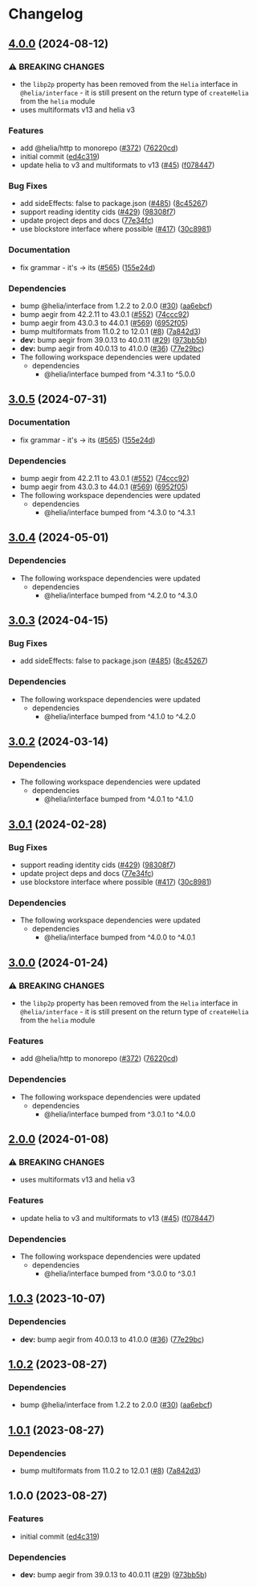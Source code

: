 # Changelog

## [4.0.0](https://github.com/wforney/helia/compare/dag-cbor-v3.0.5...dag-cbor-v4.0.0) (2024-08-12)


### ⚠ BREAKING CHANGES

* the `libp2p` property has been removed from the `Helia` interface in `@helia/interface` - it is still present on the return type of `createHelia` from the `helia` module
* uses multiformats v13 and helia v3

### Features

* add @helia/http to monorepo ([#372](https://github.com/wforney/helia/issues/372)) ([76220cd](https://github.com/wforney/helia/commit/76220cd5adf45af7fa61fd0a1321de4722b744d6))
* initial commit ([ed4c319](https://github.com/wforney/helia/commit/ed4c319a67c18a3dd65e18f18aa12e82080b3fdc))
* update helia to v3 and multiformats to v13 ([#45](https://github.com/wforney/helia/issues/45)) ([f078447](https://github.com/wforney/helia/commit/f078447b6eba4c3d404d62bb930757aa1c0efe74))


### Bug Fixes

* add sideEffects: false to package.json ([#485](https://github.com/wforney/helia/issues/485)) ([8c45267](https://github.com/wforney/helia/commit/8c45267a474ab10b2faadfebdab33cfe446e8c03))
* support reading identity cids ([#429](https://github.com/wforney/helia/issues/429)) ([98308f7](https://github.com/wforney/helia/commit/98308f77488b8196b2d18f78f05ecd2d37456834))
* update project deps and docs ([77e34fc](https://github.com/wforney/helia/commit/77e34fc115cbfb82585fd954bcf389ecebf655bc))
* use blockstore interface where possible ([#417](https://github.com/wforney/helia/issues/417)) ([30c8981](https://github.com/wforney/helia/commit/30c8981934ffba72d572a7b8b2712ec93b7f4d31))


### Documentation

* fix grammar - it's -&gt; its ([#565](https://github.com/wforney/helia/issues/565)) ([155e24d](https://github.com/wforney/helia/commit/155e24db8c06c33972895d702a656e0c2996f3d9))


### Dependencies

* bump @helia/interface from 1.2.2 to 2.0.0 ([#30](https://github.com/wforney/helia/issues/30)) ([aa6ebcf](https://github.com/wforney/helia/commit/aa6ebcf9f58eebf842113985adee4710b009562d))
* bump aegir from 42.2.11 to 43.0.1 ([#552](https://github.com/wforney/helia/issues/552)) ([74ccc92](https://github.com/wforney/helia/commit/74ccc92793a6d0bb4bee714d9fe4fa4183aa4ee8))
* bump aegir from 43.0.3 to 44.0.1 ([#569](https://github.com/wforney/helia/issues/569)) ([6952f05](https://github.com/wforney/helia/commit/6952f05357844e5aa3dffb2afaf261df06b9b7c1))
* bump multiformats from 11.0.2 to 12.0.1 ([#8](https://github.com/wforney/helia/issues/8)) ([7a842d3](https://github.com/wforney/helia/commit/7a842d3cc4cd97e02e5a196aa512cfe36be4c388))
* **dev:** bump aegir from 39.0.13 to 40.0.11 ([#29](https://github.com/wforney/helia/issues/29)) ([973bb5b](https://github.com/wforney/helia/commit/973bb5b6c8db0fedd70e4058f97bc339018a8193))
* **dev:** bump aegir from 40.0.13 to 41.0.0 ([#36](https://github.com/wforney/helia/issues/36)) ([77e29bc](https://github.com/wforney/helia/commit/77e29bcdda33387b8bf15124bc316ef03b434433))
* The following workspace dependencies were updated
  * dependencies
    * @helia/interface bumped from ^4.3.1 to ^5.0.0

## [3.0.5](https://github.com/ipfs/helia/compare/dag-cbor-v3.0.4...dag-cbor-v3.0.5) (2024-07-31)


### Documentation

* fix grammar - it's -&gt; its ([#565](https://github.com/ipfs/helia/issues/565)) ([155e24d](https://github.com/ipfs/helia/commit/155e24db8c06c33972895d702a656e0c2996f3d9))


### Dependencies

* bump aegir from 42.2.11 to 43.0.1 ([#552](https://github.com/ipfs/helia/issues/552)) ([74ccc92](https://github.com/ipfs/helia/commit/74ccc92793a6d0bb4bee714d9fe4fa4183aa4ee8))
* bump aegir from 43.0.3 to 44.0.1 ([#569](https://github.com/ipfs/helia/issues/569)) ([6952f05](https://github.com/ipfs/helia/commit/6952f05357844e5aa3dffb2afaf261df06b9b7c1))
* The following workspace dependencies were updated
  * dependencies
    * @helia/interface bumped from ^4.3.0 to ^4.3.1

## [3.0.4](https://github.com/ipfs/helia/compare/dag-cbor-v3.0.3...dag-cbor-v3.0.4) (2024-05-01)


### Dependencies

* The following workspace dependencies were updated
  * dependencies
    * @helia/interface bumped from ^4.2.0 to ^4.3.0

## [3.0.3](https://github.com/ipfs/helia/compare/dag-cbor-v3.0.2...dag-cbor-v3.0.3) (2024-04-15)


### Bug Fixes

* add sideEffects: false to package.json ([#485](https://github.com/ipfs/helia/issues/485)) ([8c45267](https://github.com/ipfs/helia/commit/8c45267a474ab10b2faadfebdab33cfe446e8c03))


### Dependencies

* The following workspace dependencies were updated
  * dependencies
    * @helia/interface bumped from ^4.1.0 to ^4.2.0

## [3.0.2](https://github.com/ipfs/helia/compare/dag-cbor-v3.0.1...dag-cbor-v3.0.2) (2024-03-14)


### Dependencies

* The following workspace dependencies were updated
  * dependencies
    * @helia/interface bumped from ^4.0.1 to ^4.1.0

## [3.0.1](https://github.com/ipfs/helia/compare/dag-cbor-v3.0.0...dag-cbor-v3.0.1) (2024-02-28)


### Bug Fixes

* support reading identity cids ([#429](https://github.com/ipfs/helia/issues/429)) ([98308f7](https://github.com/ipfs/helia/commit/98308f77488b8196b2d18f78f05ecd2d37456834))
* update project deps and docs ([77e34fc](https://github.com/ipfs/helia/commit/77e34fc115cbfb82585fd954bcf389ecebf655bc))
* use blockstore interface where possible ([#417](https://github.com/ipfs/helia/issues/417)) ([30c8981](https://github.com/ipfs/helia/commit/30c8981934ffba72d572a7b8b2712ec93b7f4d31))


### Dependencies

* The following workspace dependencies were updated
  * dependencies
    * @helia/interface bumped from ^4.0.0 to ^4.0.1

## [3.0.0](https://github.com/ipfs/helia/compare/dag-cbor-v2.0.1...dag-cbor-v3.0.0) (2024-01-24)


### ⚠ BREAKING CHANGES

* the `libp2p` property has been removed from the `Helia` interface in `@helia/interface` - it is still present on the return type of `createHelia` from the `helia` module

### Features

* add @helia/http to monorepo ([#372](https://github.com/ipfs/helia/issues/372)) ([76220cd](https://github.com/ipfs/helia/commit/76220cd5adf45af7fa61fd0a1321de4722b744d6))


### Dependencies

* The following workspace dependencies were updated
  * dependencies
    * @helia/interface bumped from ^3.0.1 to ^4.0.0

## [2.0.0](https://github.com/ipfs/helia/compare/dag-cbor-v1.0.3...dag-cbor-v2.0.0) (2024-01-08)


### ⚠ BREAKING CHANGES

* uses multiformats v13 and helia v3

### Features

* update helia to v3 and multiformats to v13 ([#45](https://github.com/ipfs/helia-dag-cbor/issues/45)) ([f078447](https://github.com/ipfs/helia/commit/f078447b6eba4c3d404d62bb930757aa1c0efe74))

### Dependencies

* The following workspace dependencies were updated
  * dependencies
    * @helia/interface bumped from ^3.0.0 to ^3.0.1

## [1.0.3](https://github.com/ipfs/helia/compare/dag-cbor-v1.0.2...dag-cbor-v1.0.3) (2023-10-07)


### Dependencies

* **dev:** bump aegir from 40.0.13 to 41.0.0 ([#36](https://github.com/ipfs/helia-dag-cbor/issues/36)) ([77e29bc](https://github.com/ipfs/helia/commit/77e29bcdda33387b8bf15124bc316ef03b434433))

## [1.0.2](https://github.com/ipfs/helia/compare/dag-cbor-v1.0.1...dag-cbor-v1.0.2) (2023-08-27)


### Dependencies

* bump @helia/interface from 1.2.2 to 2.0.0 ([#30](https://github.com/ipfs/helia-dag-cbor/issues/30)) ([aa6ebcf](https://github.com/ipfs/helia/commit/aa6ebcf9f58eebf842113985adee4710b009562d))

## [1.0.1](https://github.com/ipfs/helia/compare/dag-cbor-v1.0.0...dag-cbor-v1.0.1) (2023-08-27)


### Dependencies

* bump multiformats from 11.0.2 to 12.0.1 ([#8](https://github.com/ipfs/helia-dag-cbor/issues/8)) ([7a842d3](https://github.com/ipfs/helia/commit/7a842d3cc4cd97e02e5a196aa512cfe36be4c388))

## 1.0.0 (2023-08-27)


### Features

* initial commit ([ed4c319](https://github.com/ipfs/helia/commit/ed4c319a67c18a3dd65e18f18aa12e82080b3fdc))


### Dependencies

* **dev:** bump aegir from 39.0.13 to 40.0.11 ([#29](https://github.com/ipfs/helia-dag-cbor/issues/29)) ([973bb5b](https://github.com/ipfs/helia/commit/973bb5b6c8db0fedd70e4058f97bc339018a8193))
